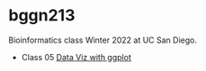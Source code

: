 # bggn213
Bioinformatics class Winter 2022 at UC San Diego.

- Class 05 [Data Viz with ggplot](https://github.com/bioboot/bggn211/blob/main/class05/class05.pdf)
